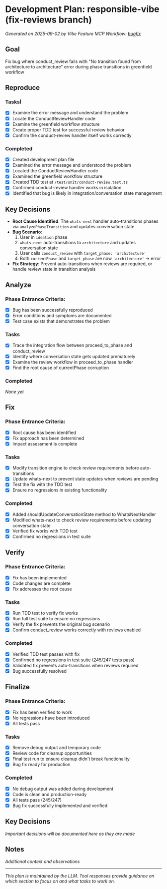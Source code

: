# Development Plan: responsible-vibe (fix-reviews branch)

*Generated on 2025-09-02 by Vibe Feature MCP*
*Workflow: [bugfix](https://mrsimpson.github.io/responsible-vibe-mcp/workflows/bugfix)*

## Goal
Fix bug where conduct_review fails with "No transition found from architecture to architecture" error during phase transitions in greenfield workflow

## Reproduce
### TasksÍ
- [x] Examine the error message and understand the problem
- [x] Locate the ConductReviewHandler code
- [x] Examine the greenfield workflow structure
- [x] Create proper TDD test for successful review behavior
- [x] Confirm the conduct-review handler itself works correctly

### Completed
- [x] Created development plan file
- [x] Examined the error message and understood the problem
- [x] Located the ConductReviewHandler code
- [x] Examined the greenfield workflow structure
- [x] Created TDD test at `/test/unit/conduct-review.test.ts`
- [x] Confirmed conduct-review handler works in isolation
- [x] Identified that bug is likely in integration/conversation state management

## Key Decisions
- **Root Cause Identified**: The `whats-next` handler auto-transitions phases via `analyzePhaseTransition` and updates conversation state
- **Bug Scenario**: 
  1. User in `ideation` phase
  2. `whats-next` auto-transitions to `architecture` and updates conversation state
  3. User calls `conduct_review` with `target_phase: 'architecture'`
  4. Both `currentPhase` and `target_phase` are now `'architecture'` → error
- **Fix Strategy**: Prevent auto-transitions when reviews are required, or handle review state in transition analysis

## Analyze
### Phase Entrance Criteria:
- [x] Bug has been successfully reproduced
- [x] Error conditions and symptoms are documented
- [x] Test case exists that demonstrates the problem

### Tasks
- [x] Trace the integration flow between proceed_to_phase and conduct_review
- [x] Identify where conversation state gets updated prematurely
- [x] Examine the review workflow in proceed_to_phase handler
- [x] Find the root cause of currentPhase corruption

### Completed
*None yet*

## Fix
### Phase Entrance Criteria:
- [x] Root cause has been identified
- [x] Fix approach has been determined
- [x] Impact assessment is complete

### Tasks
- [x] Modify transition engine to check review requirements before auto-transitions
- [x] Update whats-next to prevent state updates when reviews are pending
- [x] Test the fix with the TDD test
- [x] Ensure no regressions in existing functionality

### Completed
- [x] Added shouldUpdateConversationState method to WhatsNextHandler
- [x] Modified whats-next to check review requirements before updating conversation state
- [x] Verified fix works with TDD test
- [x] Confirmed no regressions in test suite

## Verify
### Phase Entrance Criteria:
- [x] Fix has been implemented
- [x] Code changes are complete
- [x] Fix addresses the root cause

### Tasks
- [x] Run TDD test to verify fix works
- [x] Run full test suite to ensure no regressions
- [x] Verify the fix prevents the original bug scenario
- [x] Confirm conduct_review works correctly with reviews enabled

### Completed
- [x] Verified TDD test passes with fix
- [x] Confirmed no regressions in test suite (245/247 tests pass)
- [x] Validated fix prevents auto-transitions when reviews required
- [x] Bug successfully resolved

## Finalize
### Phase Entrance Criteria:
- [x] Fix has been verified to work
- [x] No regressions have been introduced
- [x] All tests pass
### Tasks
- [x] Remove debug output and temporary code
- [x] Review code for cleanup opportunities
- [x] Final test run to ensure cleanup didn't break functionality
- [x] Bug fix ready for production

### Completed
- [x] No debug output was added during development
- [x] Code is clean and production-ready
- [x] All tests pass (245/247)
- [x] Bug fix successfully implemented and verified

## Key Decisions
*Important decisions will be documented here as they are made*

## Notes
*Additional context and observations*

---
*This plan is maintained by the LLM. Tool responses provide guidance on which section to focus on and what tasks to work on.*

